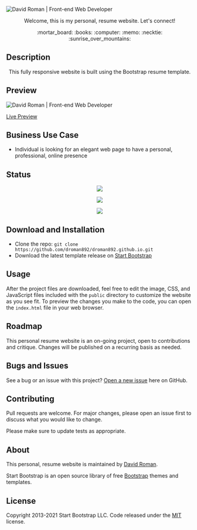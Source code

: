![David Roman | Front-end Web Developer](https://user-images.githubusercontent.com/25372739/126908195-8c8b205e-f164-4036-b20f-5352b178a7f8.JPG)

<p align="center"> Welcome, this is my personal, resume website.  Let's connect! </p>

<p align="center"> :mortar_board: :books: :computer: :memo: :necktie: :sunrise_over_mountains: </p>

## Description

<p align="center"> This fully responsive website is built using the Bootstrap resume template. </p>

## Preview

![David Roman | Front-end Web Developer](https://user-images.githubusercontent.com/25372739/126912764-15c890b7-a045-44e1-92e3-d109b3038d96.gif)

[Live Preview](https://david-roman.tech/)

## Business Use Case

- Individual is looking for an elegant web page to have a personal, professional, online presence

## Status

<p align="center"> <img src="https://img.shields.io/tokei/lines/github/droman892/daycare-learning-portal" /> </p>

<p align="center"> <img src="https://img.shields.io/github/languages/count/droman892/daycare-learning-portal" /> </p>

<p align="center"> <img src="https://img.shields.io/github/repo-size/droman892/daycare-learning-portal" /> </p>

## Download and Installation

- Clone the repo: `git clone https://github.com/droman892/droman892.github.io.git`
- Download the latest template release on [Start Bootstrap](https://startbootstrap.com/theme/resume/)

## Usage

After the project files are downloaded, feel free to edit the image, CSS, and JavaScript files included with the `public` directory to 
customize the website as you see fit. To preview the changes you make to the code, you can open 
the `index.html` file in your web browser.

## Roadmap

This personal resume website is an on-going project, open to contributions and critique.  Changes will be published on a recurring basis as needed.

## Bugs and Issues

See a bug or an issue with this project? [Open a new issue](https://github.com/droman892/droman892.github.io/issues) here on GitHub.

## Contributing
Pull requests are welcome. For major changes, please open an issue first to discuss what you would like to change.

Please make sure to update tests as appropriate.

## About

This personal, resume website is maintained by [David Roman](https://www.linkedin.com/in/david-roman-front-end-web-developer/).

Start Bootstrap is an open source library of free [Bootstrap](https://startbootstrap.com) themes and templates. 


## License
Copyright 2013-2021 Start Bootstrap LLC. Code released under the [MIT](https://github.com/StartBootstrap/startbootstrap-resume/blob/master/LICENSE) license.
